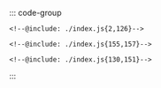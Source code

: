 ::: code-group
```js:line-numbers [JavaScript]
<!--@include: ./index.js{2,126}-->
```

```html:line-numbers [HTML]
<!--@include: ./index.js{155,157}-->
```

```css:line-numbers [index.css]
<!--@include: ./index.js{130,151}-->
```
:::